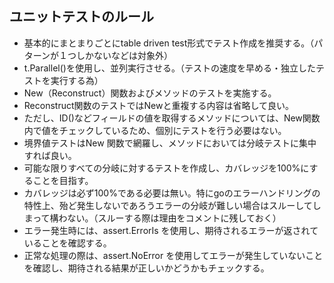 

## ユニットテストのルール
- 基本的にまとまりごとにtable driven test形式でテスト作成を推奨する。（パターンが１つしかないなどは対象外）
- t.Parallel()を使用し、並列実行させる。（テストの速度を早める・独立したテストを実行する為）
- New（Reconstruct）関数およびメソッドのテストを実施する。
- Reconstruct関数のテストではNewと重複する内容は省略して良い。
- ただし、ID()などフィールドの値を取得するメソッドについては、New関数内で値をチェックしているため、個別にテストを行う必要はない。
- 境界値テストはNew 関数で網羅し、メソッドにおいては分岐テストに集中すれば良い。
- 可能な限りすべての分岐に対するテストを作成し、カバレッジを100%にすることを目指す。
- カバレッジは必ず100%である必要は無い。特にgoのエラーハンドリングの特性上、殆ど発生しないであろうエラーの分岐が難しい場合はスルーしてしまって構わない。（スルーする際は理由をコメントに残しておく）
- エラー発生時には、assert.ErrorIs を使用し、期待されるエラーが返されていることを確認する。
- 正常な処理の際は、assert.NoError を使用してエラーが発生していないことを確認し、期待される結果が正しいかどうかもチェックする。
